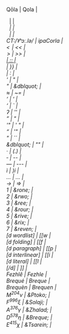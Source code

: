 Q&#x14d;la | Qola | <br>
</link>&nbsp;<high-lulani> | </link> <high-lulani> | <br>
</high-lulani>&nbsp;<em> | </high-lulani> <em> | <br>
</high-lulani>&nbsp;<small-caps> | </high-lulani> <small-caps> | <br>
<ipa>CT:/&#x2c8;&#x1c2;&#x2b0;&#x254;&#x2d0;.l&#x259;/</ipa> | ipaCorla | <br>
&lt;&#x200a; | << | <br>
&#x200a;&gt; | >> | <br>
<a href=" | {{ | <br>
"> | :: | <br>
</a> | }} | <br>
</link><link> | </link>:<link> | <br>
' | &quot; | <br>
" | &dblquot; | <br>
&#x2248; | ~= | <br>
&rsquo; | ' | <br>
&lsquo; | ` | <br>
&#x294; | '' | <br>
&rdquo; | " | <br>
'" | ' " | <br>
&ldquo; | '" | <br>
&quot; | `` | <br>
&dblquot; | "" | <br>
&middot; | (.) | <br>
&dash; | -- | <br>
&mdash; | --- | <br>
&igrave; | )i | <br>
&hellip; | ... | <br>
&rarr; | => | <br>
<overline>1</overline> | &rone; | <br>
<overline>2</overline> | &rwo; | <br>
<overline>3</overline> | &ree; | <br>
<overline>4</overline> | &rour; | <br>
<overline>5</overline> | &rive; | <br>
<overline>6</overline> | &rix; | <br>
<overline>7</overline> | &reven; | <br>
[d wordlist] | [[w | <br>
[d folding] | [[f | <br>
[d paragraph] | [[p | <br>
[d interlinear] | [[i | <br>
[d literal] | [[l | <br>
[/d] | ]] | <br>
Fezhl&ecirc; | Fezhle | <br>
Brequ&eacute; | Breque | <br>
Brequ&egrave;n | Brequen | <br>
M<sup>204</sup>&nu; | &Ptoko; | <br>
F<sup>996</sup>&xi; | &Solaji; | <br>
A<sup>376</sup>&gamma; | &Zhalad; | <br>
D<sup>578</sup>&eta; | &Breque; | <br>
E<sup>415</sup>&chi; | &Tsarein; | <br>





